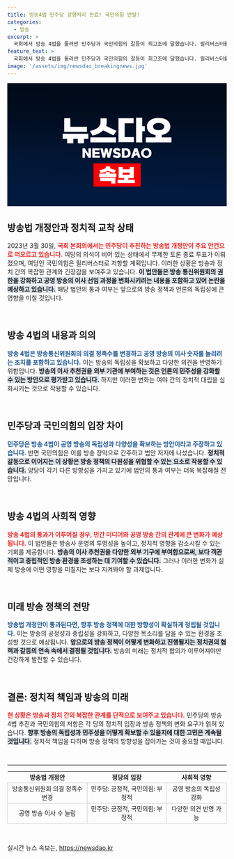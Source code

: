 ```yaml
---
title: 방송4법 민주당 강행처리 완료! 국민의힘 반발!
categories:
  - 방송
excerpt: >
  국회에서 방송 4법을 둘러싼 민주당과 국민의힘의 갈등이 최고조에 달했습니다. 필리버스터를 뚫고 야당 단독으로 통과될 EBS법 개정안, 그 배후와 파장에 관심이 집중됩니다!
feature_text: >
  국회에서 방송 4법을 둘러싼 민주당과 국민의힘의 갈등이 최고조에 달했습니다. 필리버스터를 뚫고 야당 단독으로 통과될 EBS법 개정안, 그 배후와 파장에 관심이 집중됩니다!
image: '/assets/img/newsdao_breakingnews.jpg'
---
```


<p><img src="/assets/img/newsdao_breakingnews.jpg" alt="ranknews 속보" /></p>

<h2 data-ke-size="size26">방송법 개정안과 정치적 교착 상태</h2>

<p data-ke-size="size16">2023년 3월 30일, <b><span style="color: #ee2323;">국회 본회의에서는 민주당이 추진하는 방송법 개정안이 주요 안건으로 떠오르고 있습니다.</span></b> 여당의 의석이 비어 있는 상태에서 무제한 토론 종료 투표가 이뤄졌으며, 여당인 국민의힘은 필리버스터로 저항할 계획입니다. 이러한 상황은 방송과 정치 간의 복잡한 관계와 긴장감을 보여주고 있습니다. <b><span style="background-color: #21538527;">이 법안들은 방송 통신위원회의 권한을 강화하고 공영 방송의 이사 선임 과정을 변화시키려는 내용을 포함하고 있어 논란을 예상하고 있습니다.</span></b> 해당 법안의 통과 여부는 앞으로의 방송 정책과 언론의 독립성에 큰 영향을 미칠 것입니다.</p>

<p data-ke-size="size16">&nbsp;</p>

<h2 data-ke-size="size26">방송 4법의 내용과 의의</h2>

<p data-ke-size="size16"><b><span style="color: #1a5490;">방송 4법은 방송통신위원회의 의결 정족수를 변경하고 공영 방송의 이사 숫자를 늘리려는 조치를 포함하고 있습니다.</span></b> 이는 방송의 독립성을 확보하고 다양한 의견을 반영하기 위함입니다. <b><span style="background-color: #21538527;">방송의 이사 추천권을 외부 기관에 부여하는 것은 언론의 민주성을 강화할 수 있는 방안으로 평가받고 있습니다.</span></b> 하지만 이러한 변화는 여야 간의 정치적 대립을 심화시키는 것으로 작용할 수 있습니다.</p>

<p data-ke-size="size16">&nbsp;</p>

<h2 data-ke-size="size26">민주당과 국민의힘의 입장 차이</h2>

<p data-ke-size="size16"><b><span style="color: #1a5490;">민주당은 방송 4법이 공영 방송의 독립성과 다양성을 확보하는 방안이라고 주장하고 있습니다.</span></b> 반면 국민의힘은 이를 방송 장악으로 간주하고 법안 저지에 나섰습니다. <b><span style="background-color: #21538527;">정치적 갈등으로 이어지는 이 상황은 방송 정책의 다원성을 위협할 수 있는 요소로 작용할 수 있습니다.</span></b> 양당이 각기 다른 방향성을 가지고 있기에 법안의 통과 여부는 더욱 복잡해질 전망입니다.</p>

<p data-ke-size="size16">&nbsp;</p>

<h2 data-ke-size="size26">방송 4법의 사회적 영향</h2>

<p data-ke-size="size16"><b><span style="color: #ee2323;">방송 4법의 통과가 이루어질 경우, 민간 미디어와 공영 방송 간의 관계에 큰 변화가 예상됩니다.</span></b> 이 법안들은 방송사 운영의 투명성을 높이고, 정치적 영향을 감소시킬 수 있는 기회를 제공합니다. <b><span style="background-color: #21538527;">방송의 이사 추천권을 다양한 외부 기구에 부여함으로써, 보다 객관적이고 중립적인 방송 환경을 조성하는 데 기여할 수 있습니다.</span></b> 그러나 이러한 변화가 실제 방송에 어떤 영향을 미칠지는 보다 지켜봐야 할 과제입니다.</p>

<p data-ke-size="size16">&nbsp;</p>

<h2 data-ke-size="size26">미래 방송 정책의 전망</h2>

<p data-ke-size="size16"><b><span style="color: #1a5490;">방송법 개정안이 통과된다면, 향후 방송 정책에 대한 방향성이 확실하게 정립될 것입니다.</span></b> 이는 방송의 공정성과 중립성을 강화하고, 다양한 목소리를 담을 수 있는 환경을 조성할 것으로 예상됩니다. <b><span style="background-color: #21538527;">앞으로의 방송 정책이 어떻게 변화하고 진행될지는 정치권의 협력과 갈등의 연속 속에서 결정될 것입니다.</span></b> 방송의 미래는 정치적 합의가 이루어져야만 건강하게 발전할 수 있습니다.</p>

<p data-ke-size="size16">&nbsp;</p>

<h2 data-ke-size="size26">결론: 정치적 책임과 방송의 미래</h2>

<p data-ke-size="size16"><b><span style="color: #ee2323;">현 상황은 방송과 정치 간의 복잡한 관계를 단적으로 보여주고 있습니다.</span></b> 민주당의 방송 4법 추진과 국민의힘의 저항은 각 당의 정치적 입장과 방송 정책의 변화 요구가 얽혀 있습니다. <b><span style="background-color: #21538527;">향후 방송의 독립성과 민주성을 어떻게 확보할 수 있을지에 대한 고민은 계속될 것입니다.</span></b> 정치적 책임을 다하며 방송 정책의 방향성을 잡아가는 것이 중요할 때입니다.</p>

<p data-ke-size="size16">&nbsp;</p>

<hr>

<table style="width: 100%; border-collapse: collapse;">
<tr>
<td style="text-align: center; height: 17px;"><b>방송법 개정안</b></td>
<td style="text-align: center; height: 17px;"><b>정당의 입장</b></td>
<td style="text-align: center; height: 17px;"><b>사회적 영향</b></td>
</tr>
<tr>
<td style="border: 1px solid #ccc; text-align: center; height: 17px;">방송통신위원회 의결 정족수 변경</td>
<td style="border: 1px solid #ccc; text-align: center; height: 17px;">민주당: 긍정적, 국민의힘: 부정적</td>
<td style="border: 1px solid #ccc; text-align: center; height: 17px;">공영 방송의 독립성 강화</td>
</tr>
<tr>
<td style="border: 1px solid #ccc; text-align: center; height: 17px;">공영 방송 이사 수 늘림</td>
<td style="border: 1px solid #ccc; text-align: center; height: 17px;">민주당: 긍정적, 국민의힘: 부정적</td>
<td style="border: 1px solid #ccc; text-align: center; height: 17px;">다양한 의견 반영 가능</td>
</tr>
</table>

<p data-ke-size="size16">&nbsp;</p>
실시간 뉴스 속보는, <a href="https://newsdao.kr" rel="dofollow">https://newsdao.kr</a>


